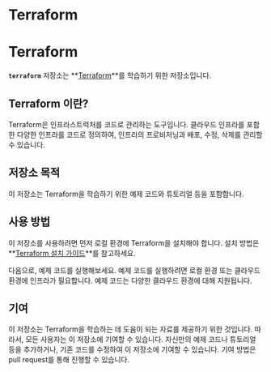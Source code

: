 # Terraform

# **Terraform**

**`terraform`** 저장소는 **[Terraform](https://www.terraform.io/)**를 학습하기 위한 저장소입니다.

## **Terraform 이란?**

Terraform은 인프라스트럭처를 코드로 관리하는 도구입니다. 클라우드 인프라를 포함한 다양한 인프라를 코드로 정의하여, 인프라의 프로비저닝과 배포, 수정, 삭제를 관리할 수 있습니다.

## **저장소 목적**

이 저장소는 Terraform을 학습하기 위한 예제 코드와 튜토리얼 등을 포함합니다.

## **사용 방법**

이 저장소를 사용하려면 먼저 로컬 환경에 Terraform을 설치해야 합니다. 설치 방법은 **[Terraform 설치 가이드](https://learn.hashicorp.com/tutorials/terraform/install-cli)**를 참고하세요.

다음으로, 예제 코드를 실행해보세요. 예제 코드를 실행하려면 로컬 환경 또는 클라우드 환경에 인프라가 필요합니다. 예제 코드는 다양한 클라우드 환경에 대해 지원됩니다.

## **기여**

이 저장소는 Terraform을 학습하는 데 도움이 되는 자료를 제공하기 위한 것입니다. 따라서, 모든 사용자는 이 저장소에 기여할 수 있습니다. 자신만의 예제 코드나 튜토리얼 등을 추가하거나, 기존 코드를 수정하여 이 저장소에 기여할 수 있습니다. 기여 방법은 pull request를 통해 진행할 수 있습니다.